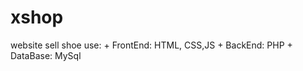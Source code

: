 # xshop
website sell shoe 
use: + FrontEnd: HTML, CSS,JS
     + BackEnd: PHP
     + DataBase: MySql
